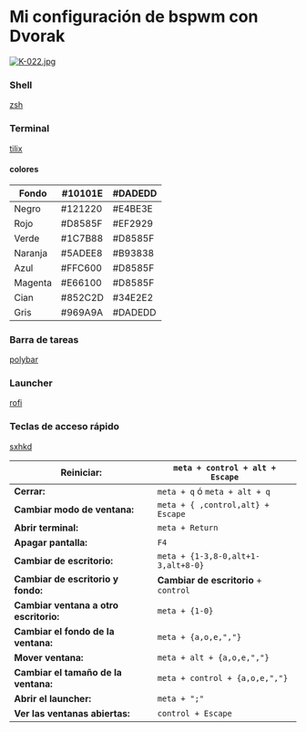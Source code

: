 # Mi configuración de bspwm con Dvorak

[![K-022.jpg](https://i.postimg.cc/YqRxJjrj/K-022.jpg)](https://postimg.cc/HVJ5MY7C)

### Shell
[zsh](https://archlinux.org/packages/extra/x86_64/zsh/)

### Terminal 
[tilix](https://github.com/gnunn1/tilix)
#### colores
|Fondo  |#10101E|#DADEDD|
|---|---|---|
|Negro  |#121220|#E4BE3E|
|Rojo   |#D8585F|#EF2929|
|Verde  |#1C7B88|#D8585F|
|Naranja|#5ADEE8|#B93838|
|Azul   |#FFC600|#D8585F|
|Magenta|#E66100|#D8585F|
|Cian   |#852C2D|#34E2E2|
|Gris   |#969A9A|#DADEDD|

### Barra de tareas
[polybar](https://github.com/polybar/polybar/wiki)

### Launcher
[rofi](https://github.com/adi1090x/rofi)

### Teclas de acceso rápido
[sxhkd](https://github.com/baskerville/sxhkd)

|**Reiniciar:**|```meta + control + alt + Escape```|
|---|---|
|**Cerrar:**|```meta + q``` ó ```meta + alt + q```|
|**Cambiar modo de ventana:**|```meta + { ,control,alt} + Escape```|
|**Abrir terminal:**|```meta + Return```|
|**Apagar pantalla:**|```F4```|
|**Cambiar de escritorio:**|```meta + {1-3,8-0,alt+1-3,alt+8-0}```|
|**Cambiar de escritorio y fondo:**|**Cambiar de escritorio** + ```control```|
|**Cambiar ventana a otro escritorio:**|```meta + {1-0}```|
|**Cambiar el fondo de la ventana:**|```meta + {a,o,e,","}```|
|**Mover ventana:**|```meta + alt + {a,o,e,","}```|
|**Cambiar el tamaño de la ventana:**|```meta + control + {a,o,e,","}```|
|**Abrir el launcher:**|```meta + ";"```|
|**Ver las ventanas abiertas:**|```control + Escape```|
